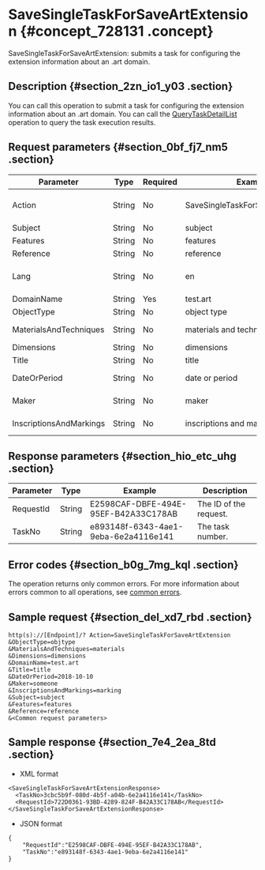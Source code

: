# SaveSingleTaskForSaveArtExtension {#concept_728131 .concept}

SaveSingleTaskForSaveArtExtension: submits a task for configuring the extension information about an .art domain.

## Description {#section_2zn_io1_y03 .section}

You can call this operation to submit a task for configuring the extension information about an .art domain. You can call the [QueryTaskDetailList](https://help.aliyun.com/document_detail/67710.html) operation to query the task execution results.

## Request parameters {#section_0bf_fj7_nm5 .section}

|Parameter|Type|Required|Example|Description|
|---------|----|--------|-------|-----------|
|Action|String|No|SaveSingleTaskForSaveArtExtension|The operation that you want to perform. Set the value to SaveSingleTaskForSaveArtExtension.|
|Subject|String|No|subject|The subject of the art object.|
|Features|String|No|features|The features of the art object.|
|Reference|String|No|reference|The references for the art object.|
|Lang|String|No|en|The language of the returned error message. Valid values: zh \(Chinese\) and en \(English\). Default value: en|
|DomainName|String|Yes|test.art|The domain name.|
|ObjectType|String|No|object type|The category of the art object.|
|MaterialsAndTechniques|String|No|materials and techniques|The materials and technique used to make the art object.|
|Dimensions|String|No|dimensions|The dimensions of the art object.|
|Title|String|No|title|The name of the art object.|
|DateOrPeriod|String|No|date or period|The date when the art object was created.|
|Maker|String|No|maker|The name of the artist or maker who created the art object.|
|InscriptionsAndMarkings|String|No|inscriptions and markings|The inscriptions and marks on the art object.|

## Response parameters {#section_hio_etc_uhg .section}

|Parameter|Type|Example|Description|
|---------|----|-------|-----------|
|RequestId|String|E2598CAF-DBFE-494E-95EF-B42A33C178AB|The ID of the request.|
|TaskNo|String|e893148f-6343-4ae1-9eba-6e2a4116e141|The task number.|

## Error codes {#section_b0g_7mg_kql .section}

The operation returns only common errors. For more information about errors common to all operations, see [common errors](https://error-center.alibabacloud.com/status/product/Domain).

## Sample request {#section_del_xd7_rbd .section}

``` {#codeblock_vys_vxb_ix2}
http(s)://[Endpoint]/? Action=SaveSingleTaskForSaveArtExtension
&ObjectType=objtype
&MaterialsAndTechniques=materials
&Dimensions=dimensions
&DomainName=test.art
&Title=title
&DateOrPeriod=2018-10-10
&Maker=someone
&InscriptionsAndMarkings=marking
&Subject=subject
&Features=features
&Reference=reference
&<Common request parameters>
```

## Sample response {#section_7e4_2ea_8td .section}

-   XML format

``` {#codeblock_sxe_y46_xsi}
<SaveSingleTaskForSaveArtExtensionResponse>
  <TaskNo>3cbc5b9f-080d-4b5f-a04b-6e2a4116e141</TaskNo>
  <RequestId>722D0361-93BD-4289-824F-B42A33C178AB</RequestId>
</SaveSingleTaskForSaveArtExtensionResponse>
```

-   JSON format

``` {#codeblock_5j6_hlu_mv3}
{
    "RequestId":"E2598CAF-DBFE-494E-95EF-B42A33C178AB",
    "TaskNo":"e893148f-6343-4ae1-9eba-6e2a4116e141"
}
```


